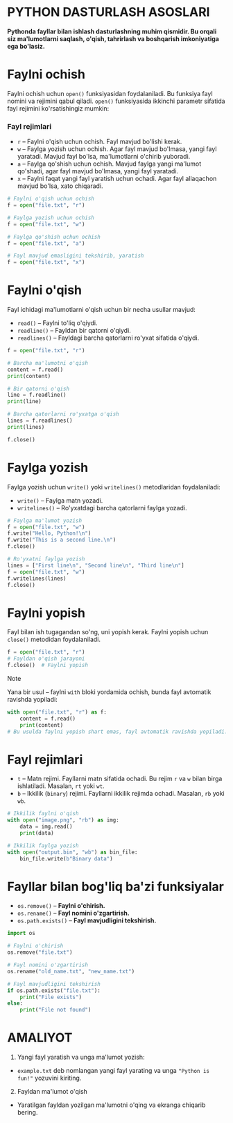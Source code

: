 # PYTHON DASTURLASH ASOSLARI

**Pythonda fayllar bilan ishlash dasturlashning muhim qismidir. Bu orqali siz ma'lumotlarni saqlash, o'qish, tahrirlash va boshqarish imkoniyatiga ega bo'lasiz.**

# Faylni ochish

Faylni ochish uchun `open()` funksiyasidan foydalaniladi. Bu funksiya fayl nomini va rejimini qabul qiladi. `open()` funksiyasida ikkinchi parametr sifatida fayl rejimini ko'rsatishingiz mumkin:

### Fayl rejimlari

- `r` – Faylni o'qish uchun ochish. Fayl mavjud bo'lishi kerak.
- `w` – Faylga yozish uchun ochish. Agar fayl mavjud bo'lmasa, yangi fayl yaratadi. Mavjud fayl bo'lsa, ma'lumotlarni o'chirib yuboradi.
- `a` – Faylga qo'shish uchun ochish. Mavjud faylga yangi ma'lumot qo'shadi, agar fayl mavjud bo'lmasa, yangi fayl yaratadi.
- `x` – Faylni faqat yangi fayl yaratish uchun ochadi. Agar fayl allaqachon mavjud bo'lsa, xato chiqaradi.

```python
# Faylni o'qish uchun ochish
f = open("file.txt", "r")

# Faylga yozish uchun ochish
f = open("file.txt", "w")

# Faylga qo'shish uchun ochish
f = open("file.txt", "a")

# Fayl mavjud emasligini tekshirib, yaratish
f = open("file.txt", "x")
```

# Faylni o'qish

Fayl ichidagi ma'lumotlarni o'qish uchun bir necha usullar mavjud:
- `read()` – Faylni to'liq o'qiydi.
- `readline()` – Fayldan bir qatorni o'qiydi.
- `readlines()` – Fayldagi barcha qatorlarni ro'yxat sifatida o'qiydi.

```python
f = open("file.txt", "r")

# Barcha ma'lumotni o'qish
content = f.read()
print(content)

# Bir qatorni o'qish
line = f.readline()
print(line)

# Barcha qatorlarni ro'yxatga o'qish
lines = f.readlines()
print(lines)

f.close()
```

# Faylga yozish

Faylga yozish uchun `write()` yoki `writelines()` metodlaridan foydalaniladi:
- `write()` – Faylga matn yozadi.
- `writelines()` – Ro'yxatdagi barcha qatorlarni faylga yozadi.

```python
# Faylga ma'lumot yozish
f = open("file.txt", "w")
f.write("Hello, Python!\n")
f.write("This is a second line.\n")
f.close()

# Ro'yxatni faylga yozish
lines = ["First line\n", "Second line\n", "Third line\n"]
f = open("file.txt", "w")
f.writelines(lines)
f.close()
```

# Faylni yopish

Fayl bilan ish tugagandan so'ng, uni yopish kerak. Faylni yopish uchun `close()` metodidan foydalaniladi.
```python
f = open("file.txt", "r")
# Fayldan o'qish jarayoni
f.close()  # Faylni yopish
```

> [!NOTE]
> Yana bir usul – faylni `with` bloki yordamida ochish, bunda fayl avtomatik ravishda yopiladi:
```python
with open("file.txt", "r") as f:
    content = f.read()
    print(content)
# Bu usulda faylni yopish shart emas, fayl avtomatik ravishda yopiladi.
```

# Fayl rejimlari

- `t` – Matn rejimi. Fayllarni matn sifatida ochadi. Bu rejim `r` va `w` bilan birga ishlatiladi. Masalan, `rt` yoki `wt`.
- `b` – Ikkilik (`binary`) rejimi. Fayllarni ikkilik rejimda ochadi. Masalan, `rb` yoki `wb`.

```python
# Ikkilik faylni o'qish
with open("image.png", "rb") as img:
    data = img.read()
    print(data)

# Ikkilik faylga yozish
with open("output.bin", "wb") as bin_file:
    bin_file.write(b"Binary data")
```

# Fayllar bilan bog'liq ba'zi funksiyalar

- `os.remove()` – **Faylni o'chirish.**
- `os.rename()` – **Fayl nomini o'zgartirish.**
- `os.path.exists()` – **Fayl mavjudligini tekshirish.**

```python
import os

# Faylni o'chirish
os.remove("file.txt")

# Fayl nomini o'zgartirish
os.rename("old_name.txt", "new_name.txt")

# Fayl mavjudligini tekshirish
if os.path.exists("file.txt"):
    print("File exists")
else:
    print("File not found")
```

# AMALIYOT

1. Yangi fayl yaratish va unga ma'lumot yozish:
- `example.txt` deb nomlangan yangi fayl yarating va unga `"Python is fun!"` yozuvini kiriting.
2. Fayldan ma'lumot o'qish
- Yaratilgan fayldan yozilgan ma'lumotni o'qing va ekranga chiqarib bering.